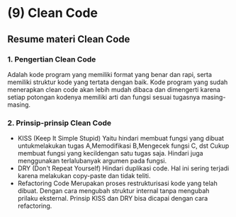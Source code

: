 # (9) Clean Code

## Resume materi Clean Code

### 1. Pengertian Clean Code
Adalah kode program yang memiliki format yang benar dan rapi, serta memiliki struktur kode yang tertata dengan baik. Kode program yang sudah menerapkan clean code akan lebih mudah dibaca dan dimengerti karena setiap potongan kodenya memiliki arti dan fungsi sesuai tugasnya masing-masing.

### 2. Prinsip-prinsip Clean Code

- KISS (Keep It Simple Stupid)
Yaitu hindari membuat fungsi yang dibuat untukmelakukan tugas A,Memodifikasi B,Mengecek fungsi C, dst Cukup membuat fungsi yang kecildengan satu tugas saja. Hindari juga menggunakan terlalubanyak argumen pada fungsi.
- DRY (Don't Repeat Yourself)
Hindari duplikasi code. Hal ini sering terjadi karena melakukan copy-paste dan tidak teliti.
- Refactoring Code
Merupakan proses restrukturisasi kode yang telah dibuat. Dengan cara mengubah struktur internal tanpa mengubah prilaku eksternal. Prinsip KISS dan DRY bisa dicapai dengan cara refactoring.